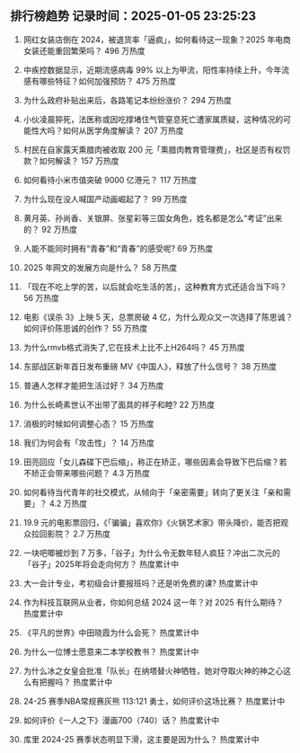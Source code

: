 
## 排行榜趋势 记录时间：2025-01-05 23:25:23
  
  1. 网红女装店倒在 2024，被退货率「逼疯」，如何看待这一现象？2025 年电商女装还能重回繁荣吗？ 496 万热度
    
  2. 中疾控数据显示，近期流感病毒 99% 以上为甲流，阳性率持续上升，今年流感有哪些特征？如何加强预防？ 475 万热度
    
  3. 为什么政府补贴出来后，各路笔记本纷纷涨价？ 294 万热度
    
  4. 小伙凌晨猝死，法医称或因吃撑堵住气管窒息死亡遭家属质疑，这种情况的可能性大吗？如何从医学角度解读？ 207 万热度
    
  5. 村民在自家露天熏腊肉被收取 200 元「熏腊肉教育管理费」，社区是否有权罚款？如何解读？ 157 万热度
    
  6. 如何看待小米市值突破 9000 亿港元？ 117 万热度
    
  7. 为什么现在没人喊国产动画崛起了？ 99 万热度
    
  8. 黄月英、孙尚香、关银屏、张星彩等三国女角色，姓名都是怎么“考证”出来的？ 92 万热度
    
  9. 人能不能同时拥有“青春”和“青春”的感受呢? 69 万热度
    
  10. 2025 年网文的发展方向是什么？ 58 万热度
    
  11. 「现在不吃上学的苦，以后就会吃生活的苦」，这种教育方式还适合当下吗？ 56 万热度
    
  12. 电影《误杀 3》上映 5 天，总票房破 4 亿，为什么观众又一次选择了陈思诚？如何评价陈思诚的创作？ 55 万热度
    
  13. 为什么rmvb格式消失了,它在技术上比不上H264吗？ 45 万热度
    
  14. 东部战区新年首日发布重磅 MV《中国人》，释放了什么信号？ 38 万热度
    
  15. 普通人怎样才能把生活过好？ 34 万热度
    
  16. 为什么长崎素世认不出带了面具的祥子和睦? 22 万热度
    
  17. 消极的时候如何调整心态？ 15 万热度
    
  18. 我们为何会有「攻击性」？ 14 万热度
    
  19. 田亮回应「女儿森碟下巴后缩」，称正在矫正，哪些因素会导致下巴后缩？若不矫正会带来哪些问题？ 4.3 万热度
    
  20. 如何看待当代青年的社交模式，从倾向于「亲密需要」转向了更关注「亲和需要」？ 4.2 万热度
    
  21. 19.9 元的电影票回归，《「骗骗」喜欢你》《火锅艺术家》带头降价，能否把观众拉回影院？ 2.7 万热度
    
  22. 一块吧唧被炒到 7 万多，「谷子」为什么令无数年轻人疯狂？冲出二次元的「谷子」2025年将会走向何方？ 热度累计中
    
  23. 大一会计专业，考初级会计要报班吗？还是听免费的课? 热度累计中
    
  24. 作为科技互联网从业者，你如何总结 2024 这一年？对 2025 有什么期待？ 热度累计中
    
  25. 《平凡的世界》中田晓霞为什么会死？ 热度累计中
    
  26. 为什么一位博士愿意来二本学校教书？ 热度累计中
    
  27. 为什么冰之女皇会批准「队长」在纳塔替火神牺牲，她对夺取火神的神之心这么有把握吗？ 热度累计中
    
  28. 24-25 赛季NBA常规赛灰熊 113:121 勇士，如何评价这场比赛？ 热度累计中
    
  29. 如何评价《一人之下》漫画700（740）话？ 热度累计中
    
  30. 库里 2024-25 赛季状态明显下滑，这主要是因为什么？ 热度累计中
    